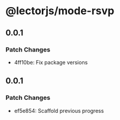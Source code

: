 # @lectorjs/mode-rsvp

## 0.0.1

### Patch Changes

- 4ff10be: Fix package versions

## 0.0.1

### Patch Changes

- ef5e854: Scaffold previous progress
